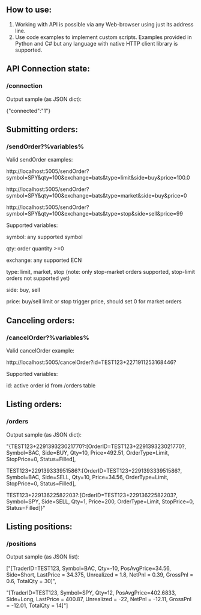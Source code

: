 ## How to use:
1. Working with API is possible via any Web-browser using just its address line.
2. Use code examples to implement custom scripts. Examples provided in Python and C# but any language with native HTTP client library is supported. 

## API Connection state:
### /connection

Output sample (as JSON dict):

{"connected":"1"}

## Submitting orders:
### /sendOrder?%variables%

Valid sendOrder examples:

http://localhost:5005/sendOrder?symbol=SPY&qty=100&exchange=bats&type=limit&side=buy&price=100.0

http://localhost:5005/sendOrder?symbol=SPY&qty=100&exchange=bats&type=market&side=buy&price=0

http://localhost:5005/sendOrder?symbol=SPY&qty=100&exchange=bats&type=stop&side=sell&price=99

Supported variables:

symbol:    any supported symbol

qty:       order quantity >=0

exchange:  any supported ECN

type:      limit, market, stop (note: only stop-market orders supported, stop-limit orders not supported yet)

side:      buy, sell

price:     buy/sell limit or stop trigger price, should set 0 for market orders


## Canceling orders:
### /cancelOrder?%variables%

Valid cancelOrder example:

http://localhost:5005/cancelOrder?id=TEST123+2271911253168446?

Supported variables:

id:    active order id from /orders table 

## Listing orders:
### /orders

Output sample (as JSON dict):

"{TEST123+229139323021770?:[OrderID=TEST123+229139323021770?, Symbol=BAC, Side=BUY, Qty=10, Price=492.51, OrderType=Limit, StopPrice=0, Status=Filled],

TEST123+229139333951586?:[OrderID=TEST123+229139333951586?, Symbol=BAC, Side=SELL, Qty=10, Price=34.56, OrderType=Limit, StopPrice=0, Status=Filled],

TEST123+22913622582203?:[OrderID=TEST123+22913622582203?, Symbol=SPY, Side=SELL, Qty=1, Price=200, OrderType=Limit, StopPrice=0, Status=Filled]}"

## Listing positions:
### /positions

Output sample (as JSON list):

["[TraderID=TEST123, Symbol=BAC, Qty=-10, PosAvgPrice=34.56, Side=Short, LastPrice = 34.375, Unrealized = 1.8, NetPnl = 0.39, GrossPnl = 0.6, TotalQty = 30]",

"[TraderID=TEST123, Symbol=SPY, Qty=12, PosAvgPrice=402.6833, Side=Long, LastPrice = 400.87, Unrealized = -22, NetPnl = -12.11, GrossPnl = -12.01, TotalQty = 14]"]

